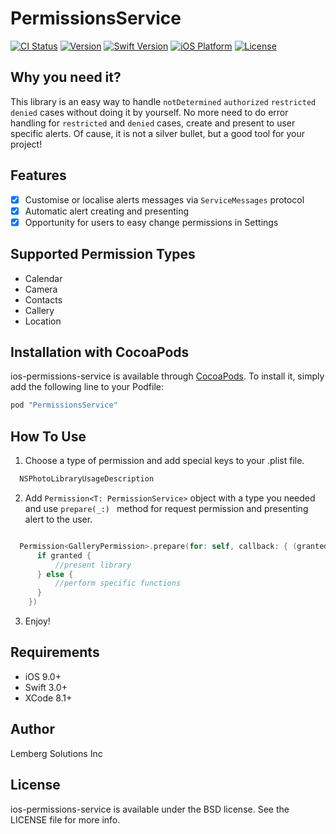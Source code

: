 # PermissionsService

[![CI Status](http://img.shields.io/travis/lemberg/ios-permissions-service.svg?style=flat)](https://travis-ci.org/lemberg/ios-permissions-service.svg?branch=master) 
[![Version](https://img.shields.io/cocoapods/v/PermissionsService.svg?style=flat)](http://cocoapods.org/pods/PermissionsService) 
[![Swift Version](https://img.shields.io/badge/Swift-3.1%2B-orange.svg?style=flat)](http://cocoapods.org/pods/PermissionsService) 
[![iOS Platform](https://img.shields.io/badge/iOS-%209.0%2B-blue.svg?style=flat)](http://cocoapods.org/pods/PermissionsService) 
[![License](https://img.shields.io/cocoapods/l/PermissionsService.svg?style=flat)](http://cocoapods.org/pods/PermissionsService)


## Why you need it?

This library is an easy way to handle `notDetermined` `authorized` `restricted` `denied` cases without doing it by yourself. No more need to do error handling for `restricted` and `denied` cases, create and present to user specific alerts. 
Of cause, it is not a silver bullet, but a good tool for your project!

## Features

- [x] Customise or localise alerts messages via `ServiceMessages` protocol
- [x] Automatic alert creating and presenting 
- [x] Opportunity for users to easy change permissions in Settings 

## Supported Permission Types

* Calendar  
* Camera    
* Contacts  
* Callery  
* Location  

## Installation with CocoaPods

ios-permissions-service is available through [CocoaPods](http://cocoapods.org). To install
it, simply add the following line to your Podfile:

```swift
pod "PermissionsService"
```

## How To Use

1. Choose a type of permission and add special keys to your .plist file.  

```swift
  NSPhotoLibraryUsageDescription
```

2. Add `Permission<T: PermissionService>` object with a type you needed and use  `prepare(_:) ` method for request permission and presenting alert to the user. 

```swift

  Permission<GalleryPermission>.prepare(for: self, callback: { (granted) in
      if granted {
          //present library
      } else {
          //perform specific functions 
      }
    })

```

3. Enjoy!

## Requirements

 - iOS 9.0+
 - Swift 3.0+
 - XCode 8.1+

## Author

Lemberg Solutions Inc

## License

ios-permissions-service is available under the BSD license. See the LICENSE file for more info.
